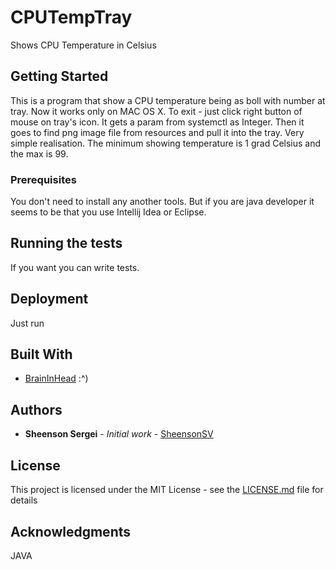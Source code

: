 # CPUTempTray

Shows CPU Temperature in Celsius

## Getting Started

This is a program that show a CPU temperature being as boll with number at tray.
Now it works only on MAC OS X.
To exit - just click right button of mouse on tray's icon.
It gets a param from systemctl as Integer. Then it goes to find png image file from resources and pull it into the tray.
Very simple realisation.
The minimum showing temperature is 1 grad Celsius and the max is 99.

### Prerequisites

You don't need to install any another tools. But if you are java developer it seems to be that you use Intellij Idea or Eclipse. 

## Running the tests

If you want you can write tests.

## Deployment

Just run

## Built With

* [BrainInHead](http://itisinheads/) :^)

## Authors

* **Sheenson Sergei** - *Initial work* - [SheensonSV](https://github.com/SheensonSV)

## License

This project is licensed under the MIT License - see the [LICENSE.md](LICENSE.md) file for details

## Acknowledgments

JAVA
